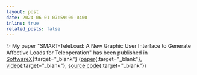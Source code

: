 ```yaml
---
layout: post
date: 2024-06-01 07:59:00-0400
inline: true
related_posts: false
---
```


:sparkles: My paper "SMART-TeleLoad: A New Graphic User Interface to Generate Affective Loads for Teleoperation" has been published in [SoftwareX](https://www.sciencedirect.com/journal/softwarex){:target="\_blank"} ([paper](https://www.sciencedirect.com/science/article/pii/S2352711024001286?_ga=2.17621178.2044025107.1716125957-11206048.1495638011){:target="\_blank"}, [video](https://www.youtube.com/watch?v=qaYlWQdBHfI){:target="\_blank"}, [source code](https://github.com/SMARTlab-Purdue/SMART-TeleLoad){:target="\_blank"})